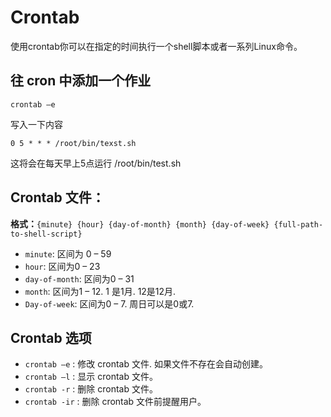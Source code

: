 # Crontab

使用crontab你可以在指定的时间执行一个shell脚本或者一系列Linux命令。 

## 往 cron 中添加一个作业

```shell
crontab –e
```

写入一下内容

```
0 5 * * * /root/bin/texst.sh
```

这将会在每天早上5点运行 /root/bin/test.sh



## Crontab 文件：

**格式：**`{minute} {hour} {day-of-month} {month} {day-of-week} {full-path-to-shell-script}`

- `minute`: 区间为 0 – 59 
- `hour`: 区间为0 – 23 
- `day-of-month`: 区间为0 – 31 
- `month`: 区间为1 – 12. 1 是1月. 12是12月. 
- `Day-of-week`: 区间为0 – 7. 周日可以是0或7.



## Crontab 选项

- `crontab –e` : 修改 crontab 文件. 如果文件不存在会自动创建。 
- `crontab –l` : 显示 crontab 文件。 
- `crontab -r` : 删除 crontab 文件。
- `crontab -ir` : 删除 crontab 文件前提醒用户。


